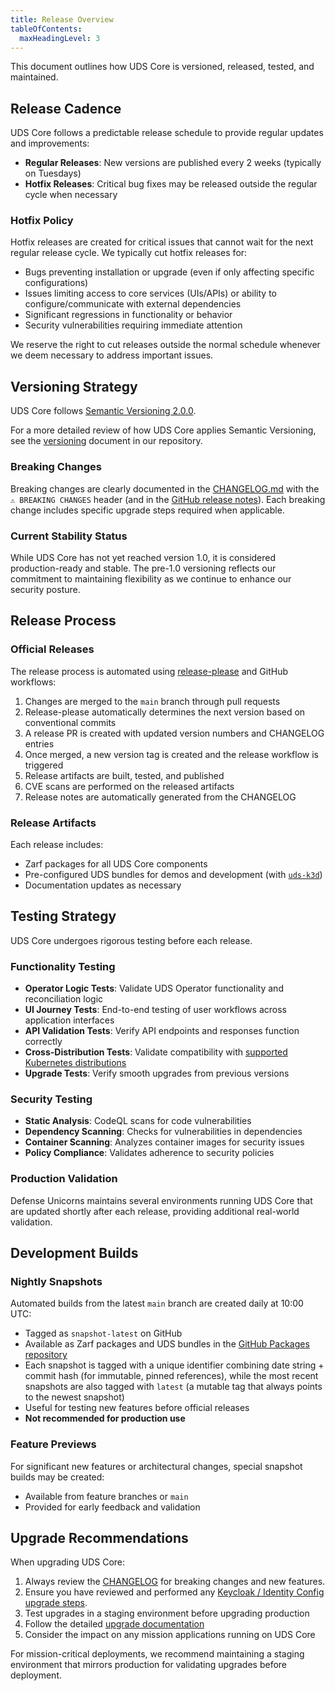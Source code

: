 ```yaml
---
title: Release Overview
tableOfContents:
  maxHeadingLevel: 3
---
```


This document outlines how UDS Core is versioned, released, tested, and maintained.

## Release Cadence

UDS Core follows a predictable release schedule to provide regular updates and improvements:

- **Regular Releases**: New versions are published every 2 weeks (typically on Tuesdays)
- **Hotfix Releases**: Critical bug fixes may be released outside the regular cycle when necessary

### Hotfix Policy

Hotfix releases are created for critical issues that cannot wait for the next regular release cycle. We typically cut hotfix releases for:

- Bugs preventing installation or upgrade (even if only affecting specific configurations)
- Issues limiting access to core services (UIs/APIs) or ability to configure/communicate with external dependencies
- Significant regressions in functionality or behavior
- Security vulnerabilities requiring immediate attention

We reserve the right to cut releases outside the normal schedule whenever we deem necessary to address important issues.

## Versioning Strategy

UDS Core follows [Semantic Versioning 2.0.0](https://semver.org/).

For a more detailed review of how UDS Core applies Semantic Versioning, see the [versioning](https://github.com/defenseunicorns/uds-core/blob/main/VERSIONING.md) document in our repository.

### Breaking Changes

Breaking changes are clearly documented in the [CHANGELOG.md](https://github.com/defenseunicorns/uds-core/blob/main/CHANGELOG.md) with the `⚠ BREAKING CHANGES` header (and in the [GitHub release notes](https://github.com/defenseunicorns/uds-core/releases)). Each breaking change includes specific upgrade steps required when applicable.

### Current Stability Status

While UDS Core has not yet reached version 1.0, it is considered production-ready and stable. The pre-1.0 versioning reflects our commitment to maintaining flexibility as we continue to enhance our security posture.

## Release Process

### Official Releases

The release process is automated using [release-please](https://github.com/googleapis/release-please) and GitHub workflows:

1. Changes are merged to the `main` branch through pull requests
1. Release-please automatically determines the next version based on conventional commits
1. A release PR is created with updated version numbers and CHANGELOG entries
1. Once merged, a new version tag is created and the release workflow is triggered
1. Release artifacts are built, tested, and published
1. CVE scans are performed on the released artifacts
1. Release notes are automatically generated from the CHANGELOG

### Release Artifacts

Each release includes:

- Zarf packages for all UDS Core components
- Pre-configured UDS bundles for demos and development (with [`uds-k3d`](https://github.com/defenseunicorns/uds-k3d))
- Documentation updates as necessary

## Testing Strategy

UDS Core undergoes rigorous testing before each release.

### Functionality Testing

- **Operator Logic Tests**: Validate UDS Operator functionality and reconciliation logic
- **UI Journey Tests**: End-to-end testing of user workflows across application interfaces
- **API Validation Tests**: Verify API endpoints and responses function correctly
- **Cross-Distribution Tests**: Validate compatibility with [supported Kubernetes distributions](/reference/uds-core/distribution-support)
- **Upgrade Tests**: Verify smooth upgrades from previous versions

### Security Testing

- **Static Analysis**: CodeQL scans for code vulnerabilities
- **Dependency Scanning**: Checks for vulnerabilities in dependencies
- **Container Scanning**: Analyzes container images for security issues
- **Policy Compliance**: Validates adherence to security policies

### Production Validation

Defense Unicorns maintains several environments running UDS Core that are updated shortly after each release, providing additional real-world validation.

## Development Builds

### Nightly Snapshots

Automated builds from the latest `main` branch are created daily at 10:00 UTC:

- Tagged as `snapshot-latest` on GitHub
- Available as Zarf packages and UDS bundles in the [GitHub Packages repository](https://github.com/orgs/defenseunicorns/packages?tab=packages&q=uds%2Fsnapshots+repo%3Adefenseunicorns%2Fuds-core)
- Each snapshot is tagged with a unique identifier combining date string + commit hash (for immutable, pinned references), while the most recent snapshots are also tagged with `latest` (a mutable tag that always points to the newest snapshot)
- Useful for testing new features before official releases
- **Not recommended for production use**

### Feature Previews

For significant new features or architectural changes, special snapshot builds may be created:

- Available from feature branches or `main`
- Provided for early feedback and validation

## Upgrade Recommendations

When upgrading UDS Core:

1. Always review the [CHANGELOG](https://github.com/defenseunicorns/uds-core/blob/main/CHANGELOG.md) for breaking changes and new features. 
1. Ensure you have reviewed and performed any [Keycloak / Identity Config upgrade steps](/reference/uds-core/idam/upgrading-versions).
1. Test upgrades in a staging environment before upgrading production
1. Follow the detailed [upgrade documentation](/reference/deployment/upgrades)
1. Consider the impact on any mission applications running on UDS Core

For mission-critical deployments, we recommend maintaining a staging environment that mirrors production for validating upgrades before deployment.
